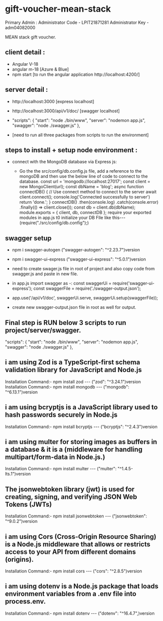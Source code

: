 # gift-voucher-mean-stack

Primary Admin : Administrator Code - LPIT21871281
Administrator Key - adm04082000

MEAN stack gift voucher.

## client detail :

- Angular V-18
- angular m-18 [Azure & Blue]
- npm start [to run the angular application http://localhost:4200/]

## server detail :

- http://localhost:3000 [express localhost]
- http://localhost:3000/api/v1/doc/ [swagger localhost]
- "scripts": {
  "start": "node ./bin/www",
  "server": "nodemon app.js",
  "swagger": "node ./swagger.js"
  },

- [need to run all three packages from scripts to run the environment]

## steps to install + setup node environment :

- connect with the MongoDB database via Express js:

  - Go the the src/config/db.config.js file, add a reference to the mongoDB and then use the below line of code to connect to the database.
    const url = 'mongodb://localhost:27017';
    const client = new MongoClient(url);
    const dbName = 'blog';
    async function connectDB() {
    // Use connect method to connect to the server
    await client.connect();
    console.log('Connected successfully to server')
    return 'done.';
    }
    connectDB()
    .then(console.log)
    .catch(console.error)
    .finally(() => client.close());
    const db = client.db(dbName);
    module.exports = { client, db, connectDB };
    require your exported modules in app.js t0 initialize your DB FIle like this---(require("./src/config/db.config");)

## swagger setup

- npm i swagger-autogen ("swagger-autogen": "^2.23.7")version
- npm i swagger-ui-express ("swagger-ui-express": "^5.0.1")version

- need to create swager.js file in root of project and also copy code from swagger.js and paste in new file.
- in app.js import swagger as -:
  const swaggerUi = require('swagger-ui-express');
  const swaggerFile = require('./swagger-output.json');
- app.use('/api/v1/doc', swaggerUi.serve, swaggerUi.setup(swaggerFile));
- create new swagger-output.json file in root as well for output.

## Final step is RUN below 3 scripts to run project/server/swagger.

"scripts": {
"start": "node ./bin/www",
"server": "nodemon app.js",
"swagger": "node ./swagger.js"
},

## i am using Zod is a TypeScript-first schema validation library for JavaScript and Node.js

Installation Command:- npm install zod --- ("zod": "^3.24.1")version
Installation Command:- npm install mongodb --- ("mongodb": "^6.13.1")version

## i am using bcryptjs is a JavaScript library used to hash passwords securely in Node.js

Installation Command:- npm install bcryptjs --- ("bcryptjs": "^2.4.3")version

## i am using multer for storing images as buffers in a database & it is a (middleware for handling multipart/form-data in Node.js.)

Installation Command:- npm install multer --- ("multer": "^1.4.5-lts.1")version

## The jsonwebtoken library (jwt) is used for creating, signing, and verifying JSON Web Tokens (JWTs)

Installation Command:- npm install jsonwebtoken --- ("jsonwebtoken": "^9.0.2")version

## i am using Cors (Cross-Origin Resource Sharing) is a Node.js middleware that allows or restricts access to your API from different domains (origins).

Installation Command:- npm install cors --- ("cors": "^2.8.5")version

## i am using dotenv is a Node.js package that loads environment variables from a .env file into process.env.

Installation Command:- npm install dotenv --- ("dotenv": "^16.4.7",)version


